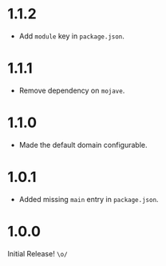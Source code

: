 1.1.2
=====

*   Add `module` key in `package.json`.


1.1.1
=====

*   Remove dependency on `mojave`.


1.1.0
=====

*   Made the default domain configurable.


1.0.1
=====

*   Added missing `main` entry in `package.json`.


1.0.0
=====

Initial Release! `\o/`
